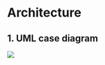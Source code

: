 # Architecture
## 1. UML case diagram
<img src="https://embed.creately.com/I7rVWhDnLBH?token=YtbNXV1jpT71E88g&type=svg">

